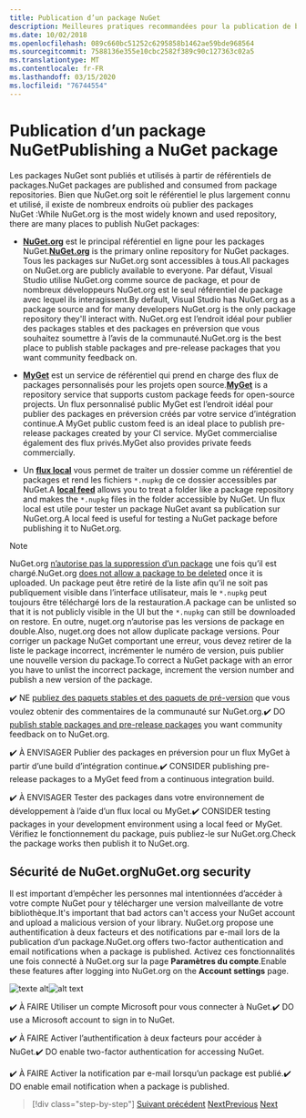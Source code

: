 ```yaml
---
title: Publication d’un package NuGet
description: Meilleures pratiques recommandées pour la publication de bibliothèques .NET dans NuGet.
ms.date: 10/02/2018
ms.openlocfilehash: 089c660bc51252c6295858b1462ae59bde968564
ms.sourcegitcommit: 7588136e355e10cbc2582f389c90c127363c02a5
ms.translationtype: MT
ms.contentlocale: fr-FR
ms.lasthandoff: 03/15/2020
ms.locfileid: "76744554"
---
```

# <a name="publishing-a-nuget-package"></a><span data-ttu-id="0fae3-103">Publication d’un package NuGet</span><span class="sxs-lookup"><span data-stu-id="0fae3-103">Publishing a NuGet package</span></span>

<span data-ttu-id="0fae3-104">Les packages NuGet sont publiés et utilisés à partir de référentiels de packages.</span><span class="sxs-lookup"><span data-stu-id="0fae3-104">NuGet packages are published and consumed from package repositories.</span></span> <span data-ttu-id="0fae3-105">Bien que NuGet.org soit le référentiel le plus largement connu et utilisé, il existe de nombreux endroits où publier des packages NuGet :</span><span class="sxs-lookup"><span data-stu-id="0fae3-105">While NuGet.org is the most widely known and used repository, there are many places to publish NuGet packages:</span></span>

* <span data-ttu-id="0fae3-106">**[NuGet.org](https://www.nuget.org/)** est le principal référentiel en ligne pour les packages NuGet.</span><span class="sxs-lookup"><span data-stu-id="0fae3-106">**[NuGet.org](https://www.nuget.org/)** is the primary online repository for NuGet packages.</span></span> <span data-ttu-id="0fae3-107">Tous les packages sur NuGet.org sont accessibles à tous.</span><span class="sxs-lookup"><span data-stu-id="0fae3-107">All packages on NuGet.org are publicly available to everyone.</span></span> <span data-ttu-id="0fae3-108">Par défaut, Visual Studio utilise NuGet.org comme source de package, et pour de nombreux développeurs NuGet.org est le seul référentiel de package avec lequel ils interagissent.</span><span class="sxs-lookup"><span data-stu-id="0fae3-108">By default, Visual Studio has NuGet.org as a package source and for many developers NuGet.org is the only package repository they'll interact with.</span></span> <span data-ttu-id="0fae3-109">NuGet.org est l’endroit idéal pour publier des packages stables et des packages en préversion que vous souhaitez soumettre à l’avis de la communauté.</span><span class="sxs-lookup"><span data-stu-id="0fae3-109">NuGet.org is the best place to publish stable packages and pre-release packages that you want community feedback on.</span></span>

* <span data-ttu-id="0fae3-110">**[MyGet](https://myget.org/)** est un service de référentiel qui prend en charge des flux de packages personnalisés pour les projets open source.</span><span class="sxs-lookup"><span data-stu-id="0fae3-110">**[MyGet](https://myget.org/)** is a repository service that supports custom package feeds for open-source projects.</span></span> <span data-ttu-id="0fae3-111">Un flux personnalisé public MyGet est l’endroit idéal pour publier des packages en préversion créés par votre service d’intégration continue.</span><span class="sxs-lookup"><span data-stu-id="0fae3-111">A MyGet public custom feed is an ideal place to publish pre-release packages created by your CI service.</span></span> <span data-ttu-id="0fae3-112">MyGet commercialise également des flux privés.</span><span class="sxs-lookup"><span data-stu-id="0fae3-112">MyGet also provides private feeds commercially.</span></span>

* <span data-ttu-id="0fae3-113">Un **[flux local](/nuget/hosting-packages/local-feeds)** vous permet de traiter un dossier comme un référentiel de packages et rend les fichiers `*.nupkg` de ce dossier accessibles par NuGet.</span><span class="sxs-lookup"><span data-stu-id="0fae3-113">A **[local feed](/nuget/hosting-packages/local-feeds)** allows you to treat a folder like a package repository and makes the `*.nupkg` files in the folder accessible by NuGet.</span></span> <span data-ttu-id="0fae3-114">Un flux local est utile pour tester un package NuGet avant sa publication sur NuGet.org.</span><span class="sxs-lookup"><span data-stu-id="0fae3-114">A local feed is useful for testing a NuGet package before publishing it to NuGet.org.</span></span>

> [!NOTE]
> <span data-ttu-id="0fae3-115">NuGet.org [n’autorise pas la suppression d’un package](/nuget/policies/deleting-packages) une fois qu’il est chargé.</span><span class="sxs-lookup"><span data-stu-id="0fae3-115">NuGet.org [does not allow a package to be deleted](/nuget/policies/deleting-packages) once it is uploaded.</span></span> <span data-ttu-id="0fae3-116">Un package peut être retiré de la liste afin qu’il ne soit pas publiquement visible dans l’interface utilisateur, mais le `*.nupkg` peut toujours être téléchargé lors de la restauration.</span><span class="sxs-lookup"><span data-stu-id="0fae3-116">A package can be unlisted so that it is not publicly visible in the UI but the `*.nupkg` can still be downloaded on restore.</span></span> <span data-ttu-id="0fae3-117">En outre, nuget.org n’autorise pas les versions de package en double.</span><span class="sxs-lookup"><span data-stu-id="0fae3-117">Also, nuget.org does not allow duplicate package versions.</span></span> <span data-ttu-id="0fae3-118">Pour corriger un package NuGet comportant une erreur, vous devez retirer de la liste le package incorrect, incrémenter le numéro de version, puis publier une nouvelle version du package.</span><span class="sxs-lookup"><span data-stu-id="0fae3-118">To correct a NuGet package with an error you have to unlist the incorrect package, increment the version number and publish a new version of the package.</span></span>

<span data-ttu-id="0fae3-119">✔️ NE [publiez des paquets stables et des paquets de pré-version](/nuget/create-packages/publish-a-package) que vous voulez obtenir des commentaires de la communauté sur NuGet.org.</span><span class="sxs-lookup"><span data-stu-id="0fae3-119">✔️ DO [publish stable packages and pre-release packages](/nuget/create-packages/publish-a-package) you want community feedback on to NuGet.org.</span></span>

<span data-ttu-id="0fae3-120">✔️ À ENVISAGER Publier des packages en préversion pour un flux MyGet à partir d’une build d’intégration continue.</span><span class="sxs-lookup"><span data-stu-id="0fae3-120">✔️ CONSIDER publishing pre-release packages to a MyGet feed from a continuous integration build.</span></span>

<span data-ttu-id="0fae3-121">✔️ À ENVISAGER Tester des packages dans votre environnement de développement à l’aide d’un flux local ou MyGet.</span><span class="sxs-lookup"><span data-stu-id="0fae3-121">✔️ CONSIDER testing packages in your development environment using a local feed or MyGet.</span></span> <span data-ttu-id="0fae3-122">Vérifiez le fonctionnement du package, puis publiez-le sur NuGet.org.</span><span class="sxs-lookup"><span data-stu-id="0fae3-122">Check the package works then publish it to NuGet.org.</span></span>

## <a name="nugetorg-security"></a><span data-ttu-id="0fae3-123">Sécurité de NuGet.org</span><span class="sxs-lookup"><span data-stu-id="0fae3-123">NuGet.org security</span></span>

<span data-ttu-id="0fae3-124">Il est important d’empêcher les personnes mal intentionnées d’accéder à votre compte NuGet pour y télécharger une version malveillante de votre bibliothèque.</span><span class="sxs-lookup"><span data-stu-id="0fae3-124">It's important that bad actors can't access your NuGet account and upload a malicious version of your library.</span></span> <span data-ttu-id="0fae3-125">NuGet.org propose une authentification à deux facteurs et des notifications par e-mail lors de la publication d’un package.</span><span class="sxs-lookup"><span data-stu-id="0fae3-125">NuGet.org offers two-factor authentication and email notifications when a package is published.</span></span> <span data-ttu-id="0fae3-126">Activez ces fonctionnalités une fois connecté à NuGet.org sur la page **Paramètres du compte**.</span><span class="sxs-lookup"><span data-stu-id="0fae3-126">Enable these features after logging into NuGet.org on the **Account settings** page.</span></span>

<span data-ttu-id="0fae3-127">![texte alt](./media/publish-nuget-package/nuget-2fa.png "Sécurité du compte NuGet")</span><span class="sxs-lookup"><span data-stu-id="0fae3-127">![alt text](./media/publish-nuget-package/nuget-2fa.png "NuGet Account Security")</span></span>

<span data-ttu-id="0fae3-128">✔️ À FAIRE Utiliser un compte Microsoft pour vous connecter à NuGet.</span><span class="sxs-lookup"><span data-stu-id="0fae3-128">✔️ DO use a Microsoft account to sign in to NuGet.</span></span>

<span data-ttu-id="0fae3-129">✔️ À FAIRE Activer l’authentification à deux facteurs pour accéder à NuGet.</span><span class="sxs-lookup"><span data-stu-id="0fae3-129">✔️ DO enable two-factor authentication for accessing NuGet.</span></span>

<span data-ttu-id="0fae3-130">✔️ À FAIRE Activer la notification par e-mail lorsqu’un package est publié.</span><span class="sxs-lookup"><span data-stu-id="0fae3-130">✔️ DO enable email notification when a package is published.</span></span>

>[!div class="step-by-step"]
><span data-ttu-id="0fae3-131">[Suivant précédent](sourcelink.md)
>[Next](versioning.md)</span><span class="sxs-lookup"><span data-stu-id="0fae3-131">[Previous](sourcelink.md)
[Next](versioning.md)</span></span>
